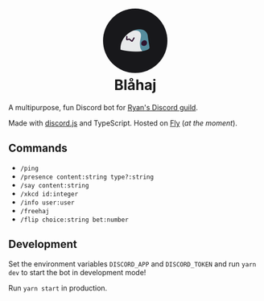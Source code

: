 <h1 align="center">
  <img src="./.github/icon.png" width="128" height="128" style="border-radius: 9999px" /><br />
  Blåhaj
</h1>

A multipurpose, fun Discord bot for [Ryan's Discord guild](https://discord.gg/ty7GCnN87U).

Made with [discord.js](https://discordjs.guide/) and TypeScript. Hosted on [Fly](https://fly.io/) (_at the moment_).

## Commands

- `/ping`
- `/presence content:string type?:string`
- `/say content:string`
- `/xkcd id:integer`
- `/info user:user`
- `/freehaj`
- `/flip choice:string bet:number`

## Development

Set the environment variables `DISCORD_APP` and `DISCORD_TOKEN` and run `yarn dev` to start the bot in development mode!

Run `yarn start` in production.
